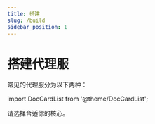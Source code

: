 ```yaml
---
title: 搭建
slug: /build
sidebar_position: 1
---
```


# 搭建代理服

常见的代理服分为以下两种：

import DocCardList from '@theme/DocCardList';

<DocCardList />

请选择合适你的核心。